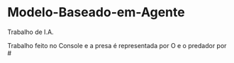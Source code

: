 # Modelo-Baseado-em-Agente
Trabalho de I.A.

Trabalho feito no Console e a presa é representada por O e o predador por #
